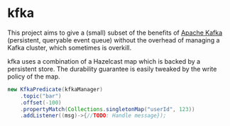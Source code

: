 # kfka

This project aims to give a (small) subset of the benefits of [Apache Kafka](https://kafka.apache.org/) (persistent, queryable event queue) without the overhead of managing a Kafka cluster, which sometimes is overkill.

kfka uses a combination of a Hazelcast map which is backed by a persistent store. 
The durability guarantee is easily tweaked by the write policy of the map.

```java
new KfkaPredicate(kfkaManager)
    .topic("bar")
    .offset(-100)
    .propertyMatch(Collections.singletonMap("userId", 123))
    .addListener((msg)->{//TODO: Handle message});
```